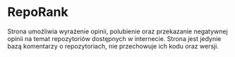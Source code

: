 # RepoRank
Strona umożliwia wyrażenie opinii, polubienie oraz przekazanie negatywnej opinii na temat repozytoriów dostępnych w internecie. Strona jest jedynie bazą komentarzy o repozytoriach, nie przechowuje ich kodu oraz wersji.
